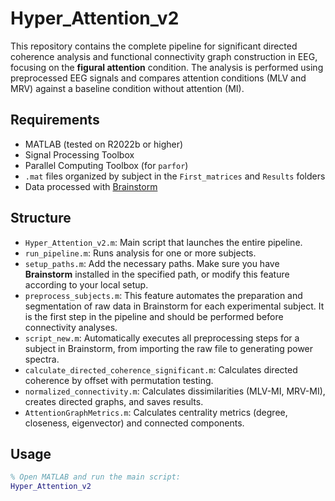 # Hyper_Attention_v2

This repository contains the complete pipeline for significant directed coherence analysis and functional connectivity graph construction in EEG, focusing on the **figural attention** condition. The analysis is performed using preprocessed EEG signals and compares attention conditions (MLV and MRV) against a baseline condition without attention (MI).

## Requirements

- MATLAB (tested on R2022b or higher)
- Signal Processing Toolbox
- Parallel Computing Toolbox (for `parfor`)
- `.mat` files organized by subject in the `First_matrices` and `Results` folders
- Data processed with [Brainstorm](https://neuroimage.usc.edu/brainstorm)

## Structure

- `Hyper_Attention_v2.m`: Main script that launches the entire pipeline.
- `run_pipeline.m`: Runs analysis for one or more subjects.
- `setup_paths.m`: Add the necessary paths. Make sure you have **Brainstorm** installed in the specified path, or modify this feature according to your local setup.
- `preprocess_subjects.m`: This feature automates the preparation and segmentation of raw data in Brainstorm for each experimental subject. It is the first step in the pipeline and should be performed before connectivity analyses.
- `script_new.m`: Automatically executes all preprocessing steps for a subject in Brainstorm, from importing the raw file to generating power spectra.
- `calculate_directed_coherence_significant.m`: Calculates directed coherence by offset with permutation testing.
- `normalized_connectivity.m`: Calculates dissimilarities (MLV-MI, MRV-MI), creates directed graphs, and saves results.
- `AttentionGraphMetrics.m`: Calculates centrality metrics (degree, closeness, eigenvector) and connected components.

## Usage

```matlab
% Open MATLAB and run the main script:
Hyper_Attention_v2
